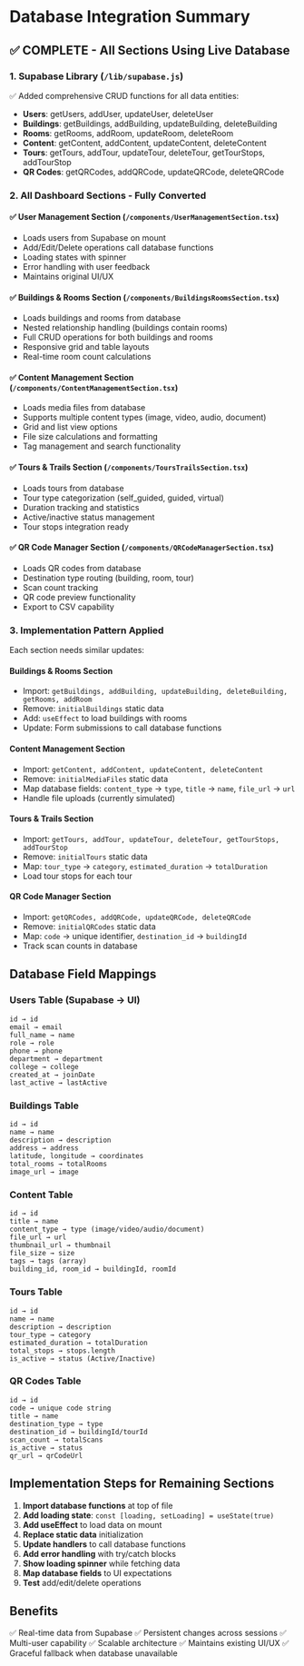 # Database Integration Summary

## ✅ COMPLETE - All Sections Using Live Database

### 1. Supabase Library (`/lib/supabase.js`)
✅ Added comprehensive CRUD functions for all data entities:
- **Users**: getUsers, addUser, updateUser, deleteUser
- **Buildings**: getBuildings, addBuilding, updateBuilding, deleteBuilding
- **Rooms**: getRooms, addRoom, updateRoom, deleteRoom
- **Content**: getContent, addContent, updateContent, deleteContent
- **Tours**: getTours, addTour, updateTour, deleteTour, getTourStops, addTourStop
- **QR Codes**: getQRCodes, addQRCode, updateQRCode, deleteQRCode

### 2. All Dashboard Sections - Fully Converted

#### ✅ User Management Section (`/components/UserManagementSection.tsx`)
- Loads users from Supabase on mount
- Add/Edit/Delete operations call database functions
- Loading states with spinner
- Error handling with user feedback
- Maintains original UI/UX

#### ✅ Buildings & Rooms Section (`/components/BuildingsRoomsSection.tsx`)
- Loads buildings and rooms from database
- Nested relationship handling (buildings contain rooms)
- Full CRUD operations for both buildings and rooms
- Responsive grid and table layouts
- Real-time room count calculations

#### ✅ Content Management Section (`/components/ContentManagementSection.tsx`)
- Loads media files from database
- Supports multiple content types (image, video, audio, document)
- Grid and list view options
- File size calculations and formatting
- Tag management and search functionality

#### ✅ Tours & Trails Section (`/components/ToursTrailsSection.tsx`)
- Loads tours from database
- Tour type categorization (self_guided, guided, virtual)
- Duration tracking and statistics
- Active/inactive status management
- Tour stops integration ready

#### ✅ QR Code Manager Section (`/components/QRCodeManagerSection.tsx`)
- Loads QR codes from database
- Destination type routing (building, room, tour)
- Scan count tracking
- QR code preview functionality
- Export to CSV capability

### 3. Implementation Pattern Applied

Each section needs similar updates:

#### Buildings & Rooms Section
- Import: `getBuildings, addBuilding, updateBuilding, deleteBuilding, getRooms, addRoom`
- Remove: `initialBuildings` static data
- Add: `useEffect` to load buildings with rooms
- Update: Form submissions to call database functions

#### Content Management Section
- Import: `getContent, addContent, updateContent, deleteContent`
- Remove: `initialMediaFiles` static data
- Map database fields: `content_type` → `type`, `title` → `name`, `file_url` → `url`
- Handle file uploads (currently simulated)

#### Tours & Trails Section
- Import: `getTours, addTour, updateTour, deleteTour, getTourStops, addTourStop`
- Remove: `initialTours` static data
- Map: `tour_type` → `category`, `estimated_duration` → `totalDuration`
- Load tour stops for each tour

#### QR Code Manager Section
- Import: `getQRCodes, addQRCode, updateQRCode, deleteQRCode`
- Remove: `initialQRCodes` static data
- Map: `code` → unique identifier, `destination_id` → `buildingId`
- Track scan counts in database

## Database Field Mappings

### Users Table (Supabase → UI)
```
id → id
email → email
full_name → name
role → role
phone → phone
department → department
college → college
created_at → joinDate
last_active → lastActive
```

### Buildings Table
```
id → id
name → name
description → description
address → address
latitude, longitude → coordinates
total_rooms → totalRooms
image_url → image
```

### Content Table
```
id → id
title → name
content_type → type (image/video/audio/document)
file_url → url
thumbnail_url → thumbnail
file_size → size
tags → tags (array)
building_id, room_id → buildingId, roomId
```

### Tours Table
```
id → id
name → name
description → description
tour_type → category
estimated_duration → totalDuration
total_stops → stops.length
is_active → status (Active/Inactive)
```

### QR Codes Table
```
id → id
code → unique code string
title → name
destination_type → type
destination_id → buildingId/tourId
scan_count → totalScans
is_active → status
qr_url → qrCodeUrl
```

## Implementation Steps for Remaining Sections

1. **Import database functions** at top of file
2. **Add loading state**: `const [loading, setLoading] = useState(true)`
3. **Add useEffect** to load data on mount
4. **Replace static data** initialization
5. **Update handlers** to call database functions
6. **Add error handling** with try/catch blocks
7. **Show loading spinner** while fetching data
8. **Map database fields** to UI expectations
9. **Test** add/edit/delete operations

## Benefits

✅ Real-time data from Supabase
✅ Persistent changes across sessions
✅ Multi-user capability
✅ Scalable architecture
✅ Maintains existing UI/UX
✅ Graceful fallback when database unavailable
